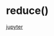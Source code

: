 
reduce()
======

[jupyter](https://nbviewer.jupyter.org/github/jmportilla/Complete-Python-Bootcamp/blob/master/Reduce.ipynb)


